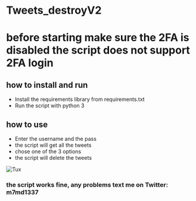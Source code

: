 # Tweets_destroyV2

# before starting make sure the 2FA is disabled the script does not support 2FA login
## how to install and run 

* Install the requirements library from requirements.txt
* Run the script with python 3 

## how to use

* Enter the username and the pass 
* the script will get all the tweets 
* chose one of the 3 options 
* the script will delete the tweets 


![Tux](https://raw.githubusercontent.com/m7md1337/Tweets_destroyV2/main/ex.png)


  ### the script works fine, any problems text me on Twitter: m7md1337 
